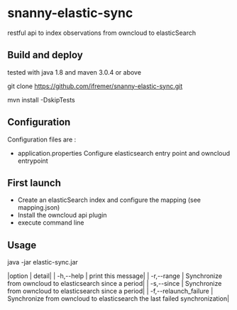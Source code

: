 # snanny-elastic-sync
restful api to index observations from owncloud to elasticSearch

## Build and deploy
tested with java 1.8 and maven 3.0.4 or above

git clone https://github.com/ifremer/snanny-elastic-sync.git

mvn install -DskipTests

## Configuration
Configuration files are :
  - application.properties
  	Configure elasticsearch entry point and owncloud entrypoint
  	
## First launch

- Create an elasticSearch index and configure the mapping (see mapping.json)
- Install the owncloud api plugin
- execute command line
 	
## Usage 
java -jar elastic-sync.jar 

|option | detail|
| -h,--help              |  print this message|
| -r,--range <from> <to> |  Synchronize from owncloud to elasticsearch since a period|
| -s,--since <period>    |  Synchronize from owncloud to elasticsearch since a period|
| -f,--relaunch_failure  |  Synchronize from owncloud to elasticsearch the last failed synchronization|

